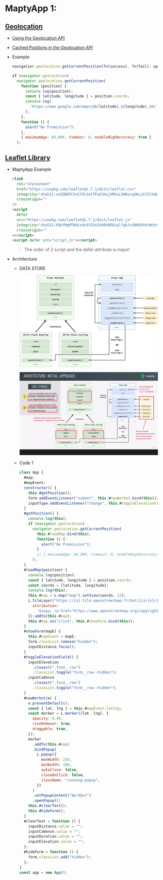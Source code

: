 # MaptyApp 1:

## [Geolocation](https://developer.mozilla.org/en-US/docs/Web/API/Geolocation_API)

- [Using the Geolocation API](https://developer.mozilla.org/en-US/docs/Web/API/Geolocation_API/Using_the_Geolocation_API)

- [Cached Positions in the Geolocation API](https://softwareas.com/cached-positions-in-the-geolocation-api/)

- Example

  ```javascript
  navigatior.geolocation.getCurrentPosition(fn(success), fn(fail), option);
  ```

  ```javascript
  if (navigator.geolocation)
    navigator.geolocation.getCurrentPosition(
      function (position) {
        console.log(position);
        const { latitude, longitude } = position.coords;
        console.log(
          `https://www.google.com/maps/@${latitude},${longitude},10z`
        );
      },
      function () {
        alert("No Promission");
      },
      { maximumAge: 60_000, timeout: 0, enableHighAccuracy: true }
    );
  ```

## [Leaflet Library](https://leafletjs.com/)

- MaptyApp Example

  ```html
  <link
    rel="stylesheet"
    href="https://unpkg.com/leaflet@1.7.1/dist/leaflet.css"
    integrity="sha512-xodZBNTC5n17Xt2atTPuE1HxjVMSvLVW9ocqUKLsCC5CXdbqCmblAshOMAS6/keqq/sMZMZ19scR4PsZChSR7A=="
    crossorigin=""
  />
  <script
    defer
    src="https://unpkg.com/leaflet@1.7.1/dist/leaflet.js"
    integrity="sha512-XQoYMqMTK8LvdxXYG3nZ448hOEQiglfqkJs1NOQV44cWnUrBc8PkAOcXy20w0vlaXaVUearIOBhiXZ5V3ynxwA=="
    crossorigin=""
  ></script>
  <script defer src="script.js"></script>
  ```

  > The order of 2 script and the defer attribute is major!

- Architecture

  - DATA STORE

    ![](img/Mapty-architecture-part-1.png)

    ![](img/oop17.png)

  - Code 1

    ```javascript
    class App {
      #map;
      #mapEvent;
      constructor() {
        this.#getPosition();
        form.addEventListener("submit", this.#newWorkot.bind(this));
        inputType.addEventListener("change", this.#toggleElevationField);
      }
      #getPosition() {
        console.log(this);
        if (navigator.geolocation)
          navigator.geolocation.getCurrentPosition(
            this.#loadMap.bind(this),
            function () {
              alert("No Promission");
            }
            // { maximumAge: 60_000, timeout: 0, enableHighAccuracy: true }
          );
      }
      #loadMap(position) {
        console.log(position);
        const { latitude, longitude } = position.coords;
        const coords = [latitude, longitude];
        console.log(this);
        this.#map = L.map("map").setView(coords, 13);
        L.tileLayer("https://{s}.tile.openstreetmap.fr/hot/{z}/{x}/{y}.png", {
          attribution:
            '&copy; <a href="https://www.openstreetmap.org/copyright">OpenStreetMap</a> contributors',
        }).addTo(this.#map);
        this.#map.on("click", this.#showForm.bind(this));
      }
      #showForm(mapE) {
        this.#mapEvent = mapE;
        form.classList.remove("hidden");
        inputDistance.focus();
      }
      #toggleElevationField() {
        inputElevation
          .closest(".form__row")
          .classList.toggle("form__row--hidden");
        inputCadence
          .closest(".form__row")
          .classList.toggle("form__row--hidden");
      }
      #newWorkot(e) {
        e.preventDefault();
        const { lat, lng } = this.#mapEvent.latlng;
        const marker = L.marker([lat, lng], {
          opacity: 0.99,
          riseOnHover: true,
          draggable: true,
        });
        marker
          .addTo(this.#map)
          .bindPopup(
            L.popup({
              maxWidth: 250,
              minWidth: 100,
              autoClose: false,
              closeOnClick: false,
              className: "running-popup",
            })
          )
          .setPopupContent("WorkOut")
          .openPopup();
        this.#clearText();
        this.#hideForm();
      }
      #clearText = function () {
        inputDistance.value = "";
        inputCadence.value = "";
        inputDuration.value = "";
        inputElevation.value = "";
      };
      #hideForm = function () {
        form.classList.add("hidden");
      };
    }
    const app = new App();
    ```
